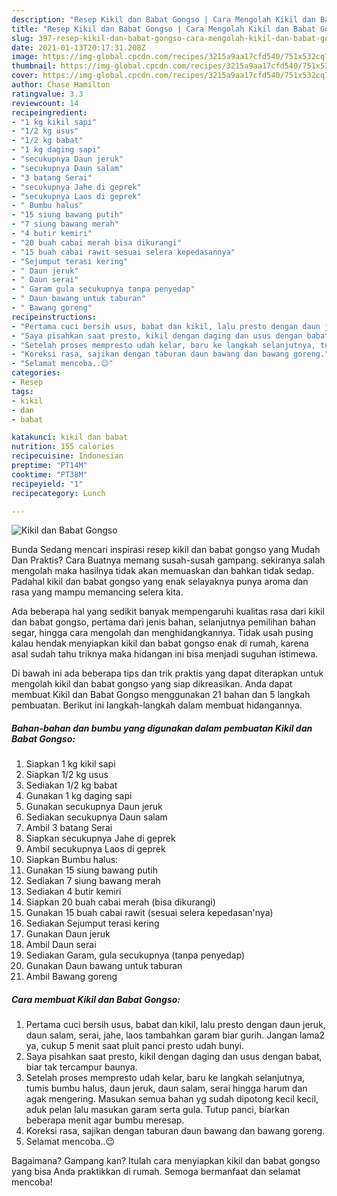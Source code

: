 ```yaml
---
description: "Resep Kikil dan Babat Gongso | Cara Mengolah Kikil dan Babat Gongso Yang Lezat Sekali"
title: "Resep Kikil dan Babat Gongso | Cara Mengolah Kikil dan Babat Gongso Yang Lezat Sekali"
slug: 397-resep-kikil-dan-babat-gongso-cara-mengolah-kikil-dan-babat-gongso-yang-lezat-sekali
date: 2021-01-13T20:17:31.208Z
image: https://img-global.cpcdn.com/recipes/3215a9aa17cfd540/751x532cq70/kikil-dan-babat-gongso-foto-resep-utama.jpg
thumbnail: https://img-global.cpcdn.com/recipes/3215a9aa17cfd540/751x532cq70/kikil-dan-babat-gongso-foto-resep-utama.jpg
cover: https://img-global.cpcdn.com/recipes/3215a9aa17cfd540/751x532cq70/kikil-dan-babat-gongso-foto-resep-utama.jpg
author: Chase Hamilton
ratingvalue: 3.3
reviewcount: 14
recipeingredient:
- "1 kg kikil sapi"
- "1/2 kg usus"
- "1/2 kg babat"
- "1 kg daging sapi"
- "secukupnya Daun jeruk"
- "secukupnya Daun salam"
- "3 batang Serai"
- "secukupnya Jahe di geprek"
- "secukupnya Laos di geprek"
- " Bumbu halus"
- "15 siung bawang putih"
- "7 siung bawang merah"
- "4 butir kemiri"
- "20 buah cabai merah bisa dikurangi"
- "15 buah cabai rawit sesuai selera kepedasannya"
- "Sejumput terasi kering"
- " Daun jeruk"
- " Daun serai"
- " Garam gula secukupnya tanpa penyedap"
- " Daun bawang untuk taburan"
- " Bawang goreng"
recipeinstructions:
- "Pertama cuci bersih usus, babat dan kikil, lalu presto dengan daun jeruk, daun salam, serai, jahe, laos tambahkan garam biar gurih. Jangan lama2 ya, cukup 5 menit saat pluit panci presto udah bunyi."
- "Saya pisahkan saat presto, kikil dengan daging dan usus dengan babat, biar tak tercampur baunya."
- "Setelah proses mempresto udah kelar, baru ke langkah selanjutnya, tumis bumbu halus, daun jeruk, daun salam, serai hingga harum dan agak mengering. Masukan semua bahan yg sudah dipotong kecil kecil, aduk pelan lalu masukan garam serta gula. Tutup panci, biarkan beberapa menit agar bumbu meresap."
- "Koreksi rasa, sajikan dengan taburan daun bawang dan bawang goreng."
- "Selamat mencoba..😉"
categories:
- Resep
tags:
- kikil
- dan
- babat

katakunci: kikil dan babat 
nutrition: 155 calories
recipecuisine: Indonesian
preptime: "PT14M"
cooktime: "PT38M"
recipeyield: "1"
recipecategory: Lunch

---
```



![Kikil dan Babat Gongso](https://img-global.cpcdn.com/recipes/3215a9aa17cfd540/751x532cq70/kikil-dan-babat-gongso-foto-resep-utama.jpg)

Bunda Sedang mencari inspirasi resep kikil dan babat gongso yang Mudah Dan Praktis? Cara Buatnya memang susah-susah gampang. sekiranya salah mengolah maka hasilnya tidak akan memuaskan dan bahkan tidak sedap. Padahal kikil dan babat gongso yang enak selayaknya punya aroma dan rasa yang mampu memancing selera kita.

Ada beberapa hal yang sedikit banyak mempengaruhi kualitas rasa dari kikil dan babat gongso, pertama dari jenis bahan, selanjutnya pemilihan bahan segar, hingga cara mengolah dan menghidangkannya. Tidak usah pusing kalau hendak menyiapkan kikil dan babat gongso enak di rumah, karena asal sudah tahu triknya maka hidangan ini bisa menjadi suguhan istimewa.




Di bawah ini ada beberapa tips dan trik praktis yang dapat diterapkan untuk mengolah kikil dan babat gongso yang siap dikreasikan. Anda dapat membuat Kikil dan Babat Gongso menggunakan 21 bahan dan 5 langkah pembuatan. Berikut ini langkah-langkah dalam membuat hidangannya.

<!--inarticleads1-->

##### Bahan-bahan dan bumbu yang digunakan dalam pembuatan Kikil dan Babat Gongso:

1. Siapkan 1 kg kikil sapi
1. Siapkan 1/2 kg usus
1. Sediakan 1/2 kg babat
1. Gunakan 1 kg daging sapi
1. Gunakan secukupnya Daun jeruk
1. Sediakan secukupnya Daun salam
1. Ambil 3 batang Serai
1. Siapkan secukupnya Jahe di geprek
1. Ambil secukupnya Laos di geprek
1. Siapkan  Bumbu halus:
1. Gunakan 15 siung bawang putih
1. Sediakan 7 siung bawang merah
1. Sediakan 4 butir kemiri
1. Siapkan 20 buah cabai merah (bisa dikurangi)
1. Gunakan 15 buah cabai rawit (sesuai selera kepedasan&#39;nya)
1. Sediakan Sejumput terasi kering
1. Gunakan  Daun jeruk
1. Ambil  Daun serai
1. Sediakan  Garam, gula secukupnya (tanpa penyedap)
1. Gunakan  Daun bawang untuk taburan
1. Ambil  Bawang goreng




<!--inarticleads2-->

##### Cara membuat Kikil dan Babat Gongso:

1. Pertama cuci bersih usus, babat dan kikil, lalu presto dengan daun jeruk, daun salam, serai, jahe, laos tambahkan garam biar gurih. Jangan lama2 ya, cukup 5 menit saat pluit panci presto udah bunyi.
1. Saya pisahkan saat presto, kikil dengan daging dan usus dengan babat, biar tak tercampur baunya.
1. Setelah proses mempresto udah kelar, baru ke langkah selanjutnya, tumis bumbu halus, daun jeruk, daun salam, serai hingga harum dan agak mengering. Masukan semua bahan yg sudah dipotong kecil kecil, aduk pelan lalu masukan garam serta gula. Tutup panci, biarkan beberapa menit agar bumbu meresap.
1. Koreksi rasa, sajikan dengan taburan daun bawang dan bawang goreng.
1. Selamat mencoba..😉




Bagaimana? Gampang kan? Itulah cara menyiapkan kikil dan babat gongso yang bisa Anda praktikkan di rumah. Semoga bermanfaat dan selamat mencoba!

